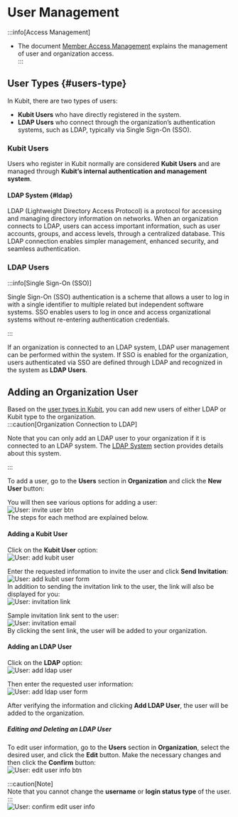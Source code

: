 # User Management

:::info[Access Management]

- The document [Member Access Management](iam) explains the management of user and organization access.  
  :::

## User Types {#users-type}

In Kubit, there are two types of users:

- **Kubit Users** who have directly registered in the system.
- **LDAP Users** who connect through the organization’s authentication systems, such as LDAP, typically via Single Sign-On (SSO).

### Kubit Users

Users who register in Kubit normally are considered **Kubit Users** and are managed through **Kubit’s internal authentication and management system**.

#### LDAP System {#ldap}

LDAP (Lightweight Directory Access Protocol) is a protocol for accessing and managing directory information on networks. When an organization connects to LDAP, users can access important information, such as user accounts, groups, and access levels, through a centralized database. This LDAP connection enables simpler management, enhanced security, and seamless authentication.

### LDAP Users

:::info[Single Sign-On (SSO)]

Single Sign-On (SSO) authentication is a scheme that allows a user to log in with a single identifier to multiple related but independent software systems. SSO enables users to log in once and access organizational systems without re-entering authentication credentials.

:::

If an organization is connected to an LDAP system, LDAP user management can be performed within the system. If SSO is enabled for the organization, users authenticated via SSO are defined through LDAP and recognized in the system as **LDAP Users**.

## Adding an Organization User

Based on the [user types in Kubit](../#users-type), you can add new users of either LDAP or Kubit type to the organization.  
:::caution[Organization Connection to LDAP]

Note that you can only add an LDAP user to your organization if it is connected to an LDAP system. The [LDAP System](../#ldap) section provides details about this system.

:::

To add a user, go to the **Users** section in **Organization** and click the **New User** button:

You will then see various options for adding a user:  
![User: invite user btn](img/invite-user-btns.png)  
The steps for each method are explained below.

#### Adding a Kubit User

Click on the **Kubit User** option:  
![User: add kubit user](img/add-kubit-user.png)

Enter the requested information to invite the user and click **Send Invitation**:  
![User: add kubit user form](img/add-kubit-user-form.png)  
In addition to sending the invitation link to the user, the link will also be displayed for you:  
![User: invitation link](img/invitation-link.png)

Sample invitation link sent to the user:  
![User: invitation email](img/invitation-email.png)  
By clicking the sent link, the user will be added to your organization.

#### Adding an LDAP User

Click on the **LDAP** option:  
![User: add ldap user](img/add-ldap-user.png)

Then enter the requested user information:  
![User: add ldap user form](img/add-ldap-user-form.png)

After verifying the information and clicking **Add LDAP User**, the user will be added to the organization.

##### Editing and Deleting an LDAP User

To edit user information, go to the **Users** section in **Organization**, select the desired user, and click the **Edit** button. Make the necessary changes and then click the **Confirm** button:  
![User: edit user info btn](img/edit-user-info-btn.png)

:::caution[Note]  
Note that you cannot change the **username** or **login status type** of the user.  
:::  
![User: confirm edit user info](img/confirm-edit-user-info.png)
